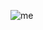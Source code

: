 ![me]([http://url/to/img.png](https://c.tenor.com/CBj2hnXx7IIAAAAd/tenor.gif)https://c.tenor.com/CBj2hnXx7IIAAAAd/tenor.gif)
